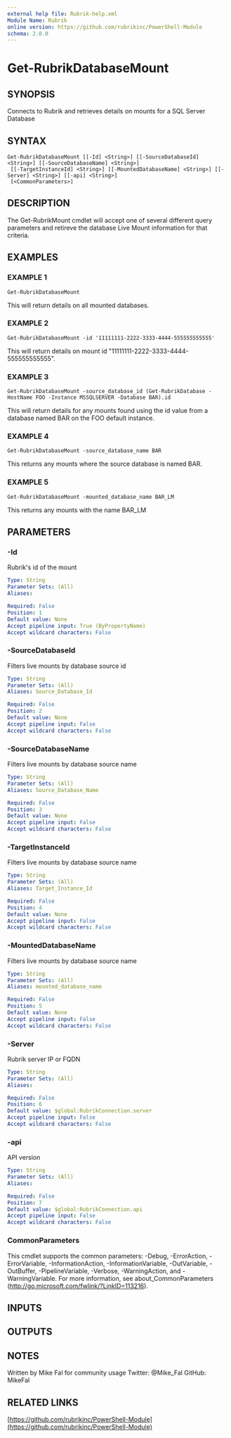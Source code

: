 ```yaml
---
external help file: Rubrik-help.xml
Module Name: Rubrik
online version: https://github.com/rubrikinc/PowerShell-Module
schema: 2.0.0
---
```


# Get-RubrikDatabaseMount

## SYNOPSIS
Connects to Rubrik and retrieves details on mounts for a SQL Server Database

## SYNTAX

```
Get-RubrikDatabaseMount [[-Id] <String>] [[-SourceDatabaseId] <String>] [[-SourceDatabaseName] <String>]
 [[-TargetInstanceId] <String>] [[-MountedDatabaseName] <String>] [[-Server] <String>] [[-api] <String>]
 [<CommonParameters>]
```

## DESCRIPTION
The Get-RubrikMount cmdlet will accept one of several different query parameters
and retireve the database Live Mount information for that criteria.

## EXAMPLES

### EXAMPLE 1
```
Get-RubrikDatabaseMount
```

This will return details on all mounted databases.

### EXAMPLE 2
```
Get-RubrikDatabaseMount -id '11111111-2222-3333-4444-555555555555'
```

This will return details on mount id "11111111-2222-3333-4444-555555555555".

### EXAMPLE 3
```
Get-RubrikDatabaseMount -source_database_id (Get-RubrikDatabase -HostName FOO -Instance MSSQLSERVER -Database BAR).id
```

This will return details for any mounts found using the id value from a database named BAR on the FOO default instance.

### EXAMPLE 4
```
Get-RubrikDatabaseMount -source_database_name BAR
```

This returns any mounts where the source database is named BAR.

### EXAMPLE 5
```
Get-RubrikDatabaseMount -mounted_database_name BAR_LM
```

This returns any mounts with the name BAR_LM

## PARAMETERS

### -Id
Rubrik's id of the mount

```yaml
Type: String
Parameter Sets: (All)
Aliases:

Required: False
Position: 1
Default value: None
Accept pipeline input: True (ByPropertyName)
Accept wildcard characters: False
```

### -SourceDatabaseId
Filters live mounts by database source id

```yaml
Type: String
Parameter Sets: (All)
Aliases: Source_Database_Id

Required: False
Position: 2
Default value: None
Accept pipeline input: False
Accept wildcard characters: False
```

### -SourceDatabaseName
Filters live mounts by database source name

```yaml
Type: String
Parameter Sets: (All)
Aliases: Source_Database_Name

Required: False
Position: 3
Default value: None
Accept pipeline input: False
Accept wildcard characters: False
```

### -TargetInstanceId
Filters live mounts by database source name

```yaml
Type: String
Parameter Sets: (All)
Aliases: Target_Instance_Id

Required: False
Position: 4
Default value: None
Accept pipeline input: False
Accept wildcard characters: False
```

### -MountedDatabaseName
Filters live mounts by database source name

```yaml
Type: String
Parameter Sets: (All)
Aliases: mounted_database_name

Required: False
Position: 5
Default value: None
Accept pipeline input: False
Accept wildcard characters: False
```

### -Server
Rubrik server IP or FQDN

```yaml
Type: String
Parameter Sets: (All)
Aliases:

Required: False
Position: 6
Default value: $global:RubrikConnection.server
Accept pipeline input: False
Accept wildcard characters: False
```

### -api
API version

```yaml
Type: String
Parameter Sets: (All)
Aliases:

Required: False
Position: 7
Default value: $global:RubrikConnection.api
Accept pipeline input: False
Accept wildcard characters: False
```

### CommonParameters
This cmdlet supports the common parameters: -Debug, -ErrorAction, -ErrorVariable, -InformationAction, -InformationVariable, -OutVariable, -OutBuffer, -PipelineVariable, -Verbose, -WarningAction, and -WarningVariable.
For more information, see about_CommonParameters (http://go.microsoft.com/fwlink/?LinkID=113216).

## INPUTS

## OUTPUTS

## NOTES
Written by Mike Fal for community usage
Twitter: @Mike_Fal
GitHub: MikeFal

## RELATED LINKS

[https://github.com/rubrikinc/PowerShell-Module](https://github.com/rubrikinc/PowerShell-Module)

